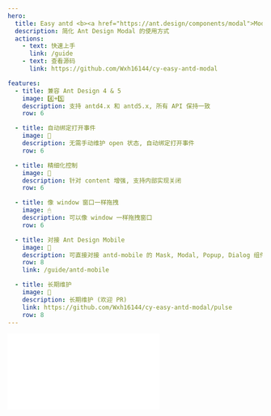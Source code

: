 ```yaml
---
hero:
  title: Easy antd <b><a href="https://ant.design/components/modal">Modal</a><b>
  description: 简化 Ant Design Modal 的使用方式
  actions:
    - text: 快速上手
      link: /guide
    - text: 查看源码
      link: https://github.com/Wxh16144/cy-easy-antd-modal

features:
  - title: 兼容 Ant Design 4 & 5
    image: 4️⃣+5️⃣
    description: 支持 antd4.x 和 antd5.x, 所有 API 保持一致
    row: 6

  - title: 自动绑定打开事件
    image: 🔗
    description: 无需手动维护 open 状态, 自动绑定打开事件
    row: 6

  - title: 精细化控制
    image: 📌
    description: 针对 content 增强, 支持内部实现关闭
    row: 6

  - title: 像 window 窗口一样拖拽
    image: 🖱
    description: 可以像 window 一样拖拽窗口
    row: 6

  - title: 对接 Ant Design Mobile
    image: 🧩
    description: 可直接对接 antd-mobile 的 Mask, Modal, Popup, Dialog 组件
    row: 8
    link: /guide/antd-mobile

  - title: 长期维护
    image: 📅
    description: 长期维护 (欢迎 PR)
    link: https://github.com/Wxh16144/cy-easy-antd-modal/pulse
    row: 8
---
```


<embed src="../README.md"></embed>
